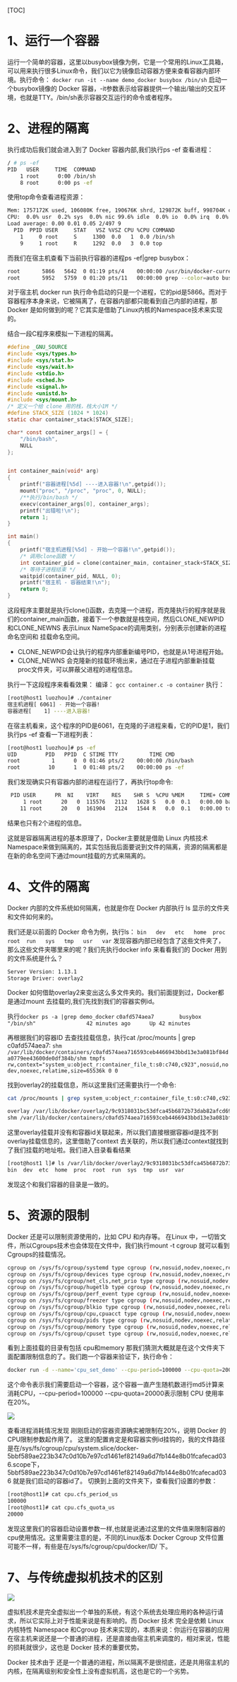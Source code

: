[TOC]

# 1、运行一个容器
运行一个简单的容器，这里以busybox镜像为例，它是一个常用的Linux工具箱，可以用来执行很多Linux命令，我们以它为镜像启动容器方便来查看容器内部环境。执行命令：
`docker run -it --name demo_docker busybox /bin/sh`
启动一个busybox镜像的 Docker 容器，-it参数表示给容器提供一个输出/输出的交互环境，也就是TTY。/bin/sh表示容器交互运行的命令或者程序。

# 2、进程的隔离
执行成功后我们就会进入到了 Docker 容器内部,我们执行ps -ef 查看进程：
```bash
/ # ps -ef
PID   USER     TIME  COMMAND
    1 root      0:00 /bin/sh
    8 root      0:00 ps -ef
```
使用top命令查看进程资源：
```bash
Mem: 1757172K used, 106080K free, 190676K shrd, 129872K buff, 998704K cached
CPU:  0.0% usr  0.2% sys  0.0% nic 99.6% idle  0.0% io  0.0% irq  0.0% sirq
Load average: 0.00 0.01 0.05 2/497 9
  PID  PPID USER     STAT   VSZ %VSZ CPU %CPU COMMAND
    1     0 root     S     1300  0.0   1  0.0 /bin/sh
    9     1 root     R     1292  0.0   3  0.0 top
```
而我们在宿主机查看下当前执行容器的进程ps -ef|grep busybox：
```bash
root       5866   5642  0 01:19 pts/4    00:00:00 /usr/bin/docker-current run -it --name demo_docker busybox /bin/sh
root       5952   5759  0 01:20 pts/11   00:00:00 grep --color=auto busybox
```
对于宿主机 docker run 执行命令启动的只是一个进程，它的pid是5866。而对于容器程序本身来说，它被隔离了，在容器内部都只能看到自己内部的进程，那 Docker 是如何做到的呢？它其实是借助了Linux内核的Namespace技术来实现的。

结合一段C程序来模拟一下进程的隔离。
```c
#define _GNU_SOURCE
#include <sys/types.h>
#include <sys/stat.h>
#include <sys/wait.h>
#include <stdio.h>
#include <sched.h>
#include <signal.h>
#include <unistd.h>
#include <sys/mount.h>
/* 定义一个给 clone 用的栈，栈大小1M */
#define STACK_SIZE (1024 * 1024)
static char container_stack[STACK_SIZE];

char* const container_args[] = {
    "/bin/bash",
    NULL
};


int container_main(void* arg)
{
    printf("容器进程[%5d] ----进入容器!\n",getpid());
    mount("proc", "/proc", "proc", 0, NULL);
    /**执行/bin/bash */
    execv(container_args[0], container_args);
    printf("出错啦!\n");
    return 1;
}

int main()
{
    printf("宿主机进程[%5d] - 开始一个容器!\n",getpid());
    /* 调用clone函数 */
    int container_pid = clone(container_main, container_stack+STACK_SIZE,  CLONE_NEWPID | CLONE_NEWNS | SIGCHLD, NULL);
    /* 等待子进程结束 */
    waitpid(container_pid, NULL, 0);
    printf("宿主机 - 容器结束!\n");
    return 0;
}
```
这段程序主要就是执行clone()函数，去克隆一个进程，而克隆执行的程序就是我们的container_main函数，接着下一个参数就是栈空间，然后CLONE_NEWPID和CLONE_NEWNS 表示Linux NameSpace的调用类别，分别表示创建新的进程命名空间和 挂载命名空间。
 - CLONE_NEWPID会让执行的程序内部重新编号PID，也就是从1号进程开始。
 - CLONE_NEWNS 会克隆新的挂载环境出来，通过在子进程内部重新挂载 proc文件夹，可以屏蔽父进程的进程信息。

执行一下这段程序来看看效果：
编译：
`gcc container.c -o container`
执行：
```bash
[root@host1 luozhou]# ./container 
宿主机进程[ 6061] - 开始一个容器!
容器进程[    1] ----进入容器!
```
在宿主机看来，这个程序的PID是6061，在克隆的子进程来看，它的PID是1，我们执行ps -ef 查看一下进程列表：
```bash
[root@host1 luozhou]# ps -ef
UID         PID   PPID  C STIME TTY          TIME CMD
root          1      0  0 01:46 pts/2    00:00:00 /bin/bash
root         10      1  0 01:48 pts/2    00:00:00 ps -ef
```
我们发现确实只有容器内部的进程在运行了，再执行top命令:
```bash
 PID USER      PR  NI    VIRT    RES    SHR S  %CPU %MEM     TIME+ COMMAND
     1 root      20   0  115576   2112   1628 S   0.0  0.1   0:00.00 bash
    11 root      20   0  161904   2124   1544 R   0.0  0.1   0:00.00 top
```
结果也只有2个进程的信息。

这就是容器隔离进程的基本原理了，Docker主要就是借助 Linux 内核技术Namespace来做到隔离的，其实包括我后面要说到文件的隔离，资源的隔离都是在新的命名空间下通过mount挂载的方式来隔离的。

# 4、文件的隔离
Docker 内部的文件系统如何隔离，也就是你在 Docker 内部执行 ls 显示的文件夹和文件如何来的。

我们还是以前面的 Docker 命令为例，执行ls：
`bin   dev   etc   home  proc  root  run   sys   tmp   usr   var`
发现容器内部已经包含了这些文件夹了，那么这些文件夹哪里来的呢？我们先执行docker info 来看看我们的 Docker 用到的文件系统是什么？
```bash
Server Version: 1.13.1
Storage Driver: overlay2
```

Docker 如何借助overlay2来变出这么多文件夹的。我们前面提到过，Docker都是通过mount 去挂载的,我们先找到我们的容器实例id。

执行`docker ps -a |grep demo_docker`
`c0afd574aea7        busybox                         "/bin/sh"                42 minutes ago      Up 42 minutes `

再根据我们的容器ID 去查找挂载信息，执行cat /proc/mounts | grep c0afd574aea7:
`shm /var/lib/docker/containers/c0afd574aea716593ceb4466943bbd13e3a081bf84da0779ee43600de0df384b/shm tmpfs rw,context="system_u:object_r:container_file_t:s0:c740,c923",nosuid,nodev,noexec,relatime,size=65536k 0 0`

找到overlay2的挂载信息，所以这里我们还需要执行一个命令:
```bash
cat /proc/mounts | grep system_u:object_r:container_file_t:s0:c740,c923

overlay /var/lib/docker/overlay2/9c9318031bc53dfca45b6872b73dab82afcd69f55066440425c073fe681109d3/merged overlayrw,context="system_u:object_r:container_file_t:s0:c740,c923",relatime,lowerdir=/var/lib/docker/overlay2/l/FWESUOVO6DYTXBBJIQBPUWLN6K:/var/lib/docker/overlay2/l/XPKQU6AMUX3AKLAX2BR6V4JQ3R,upperdir=/var/lib/docker/overlay2/9c9318031bc53dfca45b6872b73dab82afcd69f55066440425c073fe681109d3/diff,workdir=/var/lib/docker/overlay2/9c9318031bc53dfca45b6872b73dab82afcd69f55066440425c073fe681109d3/work 0 0
shm /var/lib/docker/containers/c0afd574aea716593ceb4466943bbd13e3a081bf84da0779ee43600de0df384b/shm tmpfsrw,context="system_u:object_r:container_file_t:s0:c740,c923",nosuid,nodev,noexec,relatime,size=65536k 0 0
```
这里overlay挂载并没有和容器id关联起来，所以我们直接根据容器id是找不到 overlay挂载信息的，这里借助了context 去关联的，所以我们通过context就找到了我们挂载的地址啦。我们进入目录看看结果
```bash
[root@host1 l]# ls /var/lib/docker/overlay2/9c9318031bc53dfca45b6872b73dab82afcd69f55066440425c073fe681109d3/merged
bin  dev  etc  home  proc  root  run  sys  tmp  usr  var
```
发现这个和我们容器的目录是一致的。

# 5、资源的限制
Docker 还是可以限制资源使用的，比如 CPU 和内存等。
在Linux 中，一切皆文件，所以Cgroups技术也会体现在文件中，我们执行mount -t cgroup 就可以看到Cgroups的挂载情况。
```bash
cgroup on /sys/fs/cgroup/systemd type cgroup (rw,nosuid,nodev,noexec,relatime,seclabel,xattr,release_agent=/usr/lib/systemd/systemd-cgroups-agent,name=systemd)
cgroup on /sys/fs/cgroup/devices type cgroup (rw,nosuid,nodev,noexec,relatime,seclabel,devices)
cgroup on /sys/fs/cgroup/net_cls,net_prio type cgroup (rw,nosuid,nodev,noexec,relatime,seclabel,net_prio,net_cls)
cgroup on /sys/fs/cgroup/hugetlb type cgroup (rw,nosuid,nodev,noexec,relatime,seclabel,hugetlb)
cgroup on /sys/fs/cgroup/perf_event type cgroup (rw,nosuid,nodev,noexec,relatime,seclabel,perf_event)
cgroup on /sys/fs/cgroup/freezer type cgroup (rw,nosuid,nodev,noexec,relatime,seclabel,freezer)
cgroup on /sys/fs/cgroup/blkio type cgroup (rw,nosuid,nodev,noexec,relatime,seclabel,blkio)
cgroup on /sys/fs/cgroup/cpu,cpuacct type cgroup (rw,nosuid,nodev,noexec,relatime,seclabel,cpuacct,cpu)
cgroup on /sys/fs/cgroup/pids type cgroup (rw,nosuid,nodev,noexec,relatime,seclabel,pids)
cgroup on /sys/fs/cgroup/memory type cgroup (rw,nosuid,nodev,noexec,relatime,seclabel,memory)
cgroup on /sys/fs/cgroup/cpuset type cgroup (rw,nosuid,nodev,noexec,relatime,seclabel,cpuset)
```
看到上面挂载的目录有包括 cpu和memory 那我们猜测大概就是在这个文件夹下面配置限制信息的了。我们跑一个容器来验证下，执行命令：
```bash
docker run -d --name='cpu_set_demo' --cpu-period=100000 --cpu-quota=20000 busybox md5sum /dev/urandom
```
这个命令表示我们需要启动一个容器，这个容器一直产生随机数进行md5计算来消耗CPU，--cpu-period=100000 --cpu-quota=20000表示限制 CPU 使用率在20%。

![](https://mmbiz.qpic.cn/mmbiz_png/Sib3Ntvvh2bTkk3a4FREA3A1AoCgFfz8PmJ8IPGOn7zuj6TgfrArstuGDibhiaN9y7iahVwiaRG2NlD2QXIW3o8DJYw/640?wx_fmt=png&tp=webp&wxfrom=5&wx_lazy=1&wx_co=1)

查看进程消耗情况发现 刚刚启动的容器资源确实被限制在20%，说明 Docker 的CPU限制参数起作用了。
这里的配置肯定是和容器实例id挂钩的，我的文件路径是在/sys/fs/cgroup/cpu/system.slice/docker-5bbf589ae223b347c0d10b7e97cd1461ef82149a6d7fb144e8b01fcafecad036.scope下，5bbf589ae223b347c0d10b7e97cd1461ef82149a6d7fb144e8b01fcafecad036 就是我们启动的容器id了。
切换到上面的文件夹下，查看我们设置的参数：
```bash
[root@host1]# cat cpu.cfs_period_us
100000
[root@host1]# cat cpu.cfs_quota_us
20000
```
发现这里我们的容器启动设置参数一样,也就是说通过这里的文件值来限制容器的cpu使用情况。这里需要注意的是，不同的Linux版本 Docker Cgroup 文件位置可能不一样，有些是在/sys/fs/cgroup/cpu/docker/ID/ 下。

# 7、与传统虚拟机技术的区别
![](https://mmbiz.qpic.cn/mmbiz_jpg/Sib3Ntvvh2bTkk3a4FREA3A1AoCgFfz8PiaqHod7mvTUB8s3clfDdK2CicAF2p0ggdst7VvcSbcZP5qLZL7cINeLQ/640?wx_fmt=jpeg&tp=webp&wxfrom=5&wx_lazy=1&wx_co=1)

虚拟机技术是完全虚拟出一个单独的系统，有这个系统去处理应用的各种运行请求，所以它实际上对于性能来说是有影响的。而 Docker 技术 完全是依赖 Linux 内核特性 Namespace 和Cgroup 技术来实现的，本质来说：你运行在容器的应用在宿主机来说还是一个普通的进程，还是直接由宿主机来调度的，相对来说，性能的损耗就很少，这也是 Docker 技术的重要优势。

Docker 技术由于 还是一个普通的进程，所以隔离不是很彻底，还是共用宿主机的内核，在隔离级别和安全性上没有虚拟机高，这也是它的一个劣势。
